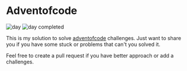 # Adventofcode

![day](https://img.shields.io/badge/day%20📅-14-blue)
![day completed](https://img.shields.io/badge/days%20completed-3-red)

This is my solution to solve [adventofcode](https://adventofcode.com/) challenges. Just want to share you if you have some stuck or problems that can't you solved it.

Feel free to create a pull request if you have better approach or add a challenges.
